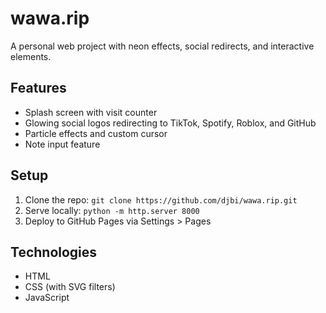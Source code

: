 # wawa.rip

A personal web project with neon effects, social redirects, and interactive elements.

## Features
- Splash screen with visit counter
- Glowing social logos redirecting to TikTok, Spotify, Roblox, and GitHub
- Particle effects and custom cursor
- Note input feature

## Setup
1. Clone the repo: `git clone https://github.com/djbi/wawa.rip.git`
2. Serve locally: `python -m http.server 8000`
3. Deploy to GitHub Pages via Settings > Pages

## Technologies
- HTML
- CSS (with SVG filters)
- JavaScript
